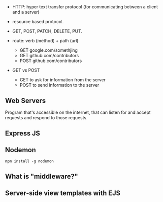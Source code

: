 ##

* HTTP: hyper text transfer protocol (for communicating between a client and a server)
* resource based protocol.
* GET, POST, PATCH, DELETE, PUT. 
* route: verb (method) + path (url)
  - GET google.com/somethjing
  - GET github.com/contributors
  - POST github.com/contributors

* GET vs POST
  - GET to ask for information from the server
  - POST to send information to the server

## Web Servers

Program that's accessible on the internet, that can listen for and accept requests and respond to those requests. 

## Express JS

## Nodemon

`npm install -g nodemon`
 
## What is "middleware?"

## Server-side view templates with EJS
